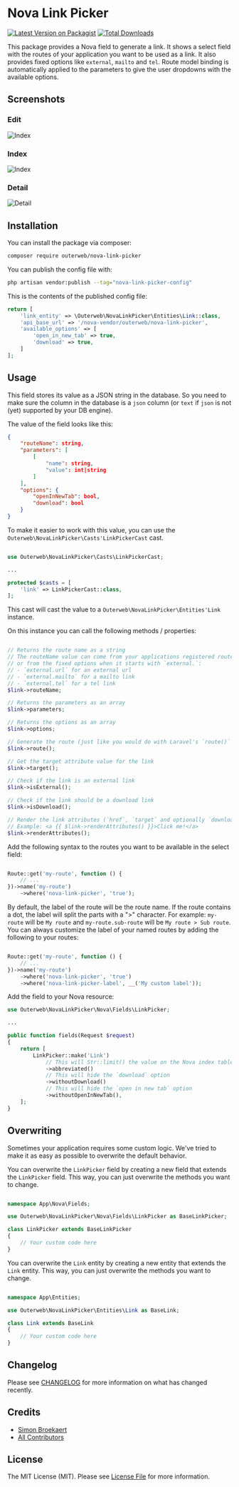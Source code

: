 # Nova Link Picker

[![Latest Version on Packagist](https://img.shields.io/packagist/v/outerweb/nova-link-picker.svg?style=flat-square)](https://packagist.org/packages/outerweb/nova-link-picker)
[![Total Downloads](https://img.shields.io/packagist/dt/outerweb/nova-link-picker.svg?style=flat-square)](https://packagist.org/packages/outerweb/nova-link-picker)

This package provides a Nova field to generate a link. It shows a select field with the routes of your application you want to be used as a link. It also provides fixed options like `external`, `mailto` and `tel`. Route model binding is automatically applied to the parameters to give the user dropdowns with the available options.

## Screenshots

### Edit

![Index](docs/screenshots/nova-edit-page.png)

### Index

![Index](docs/screenshots/nova-index-page.png)

### Detail

![Detail](docs/screenshots/nova-detail-page.png)

## Installation

You can install the package via composer:

```bash
composer require outerweb/nova-link-picker
```

You can publish the config file with:

```bash
php artisan vendor:publish --tag="nova-link-picker-config"
```

This is the contents of the published config file:

```php
return [
    'link_entity' => \Outerweb\NovaLinkPicker\Entities\Link::class,
    'api_base_url' => '/nova-vendor/outerweb/nova-link-picker',
    'available_options' => [
        'open_in_new_tab' => true,
        'download' => true,
    ]
];
```

## Usage

This field stores its value as a JSON string in the database. So you need to make sure the column in the database is a `json` column (or `text` if `json` is not (yet) supported by your DB engine).

The value of the field looks like this:

```json
{
    "routeName": string,
    "parameters": [
        [
            "name": string,
            "value": int|string
        ]
    ],
    "options": {
        "openInNewTab": bool,
        "download": bool
    }
}
```

To make it easier to work with this value, you can use the `Outerweb\NovaLinkPicker\Casts'LinkPickerCast` cast. 

```php

use Outerweb\NovaLinkPicker\Casts\LinkPickerCast;

...

protected $casts = [
    'link' => LinkPickerCast::class,
];

```

This cast will cast the value to a `Outerweb\NovaLinkPicker\Entities'Link` instance.

On this instance you can call the following methods / properties:

```php

// Returns the route name as a string
// The routeName value can come from your applications registered routes
// or from the fixed options when it starts with `external.`:
// - `external.url` for an external url
// - `external.mailto` for a mailto link
// - `external.tel` for a tel link
$link->routeName;

// Returns the parameters as an array
$link->parameters;

// Returns the options as an array
$link->options;

// Generate the route (just like you would do with Laravel's `route()` helper)
$link->route();

// Get the target attribute value for the link
$link->target();

// Check if the link is an external link
$link->isExternal();

// Check if the link should be a download link
$link->isDownload();

// Render the link attributes (`href`, `target` and optionally `download`)
// Example: <a {{ $link->renderAttributes() }}>Click me!</a>
$link->renderAttributes();

```

Add the following syntax to the routes you want to be available in the select field:

```php

Route::get('my-route', function () {
    // ...
})->name('my-route')
    ->where('nova-link-picker', 'true');

```

By default, the label of the route will be the route name. If the route contains a dot, the label will split the parts with a ">" character. For example: `my-route` will be `My route` and `my-route.sub-route` will be `My route > Sub route`.
You can always customize the label of your named routes by adding the following to your routes:

```php

Route::get('my-route', function () {
    // ...
})->name('my-route')
    ->where('nova-link-picker', 'true')
    ->where('nova-link-picker-label', __('My custom label'));

```

Add the field to your Nova resource:

```php
use Outerweb\NovaLinkPicker\Nova\Fields\LinkPicker;

...

public function fields(Request $request)
{
    return [
        LinkPicker::make('Link')
            // This will Str::limit() the value on the Nova index table
            ->abbreviated()
            // This will hide the `download` option
            ->withoutDownload()
            // This will hide the `open in new tab` option
            ->withoutOpenInNewTab(),
    ];
}
```

## Overwriting

Sometimes your application requires some custom logic. We've tried to make it as easy as possible to overwrite the default behavior.

You can overwrite the `LinkPicker` field by creating a new field that extends the `LinkPicker` field. This way, you can just overwrite the methods you want to change.

```php

namespace App\Nova\Fields;

use Outerweb\NovaLinkPicker\Nova\Fields\LinkPicker as BaseLinkPicker;

class LinkPicker extends BaseLinkPicker
{
    // Your custom code here
}

```

You can overwrite the `Link` entity by creating a new entity that extends the `Link` entity. This way, you can just overwrite the methods you want to change.

```php

namespace App\Entities;

use Outerweb\NovaLinkPicker\Entities\Link as BaseLink;

class Link extends BaseLink
{
    // Your custom code here
}

```

## Changelog

Please see [CHANGELOG](CHANGELOG.md) for more information on what has changed recently.

## Credits

- [Simon Broekaert](https://github.com/SimonBroekaert)
- [All Contributors](../../contributors)

## License

The MIT License (MIT). Please see [License File](LICENSE.md) for more information.
